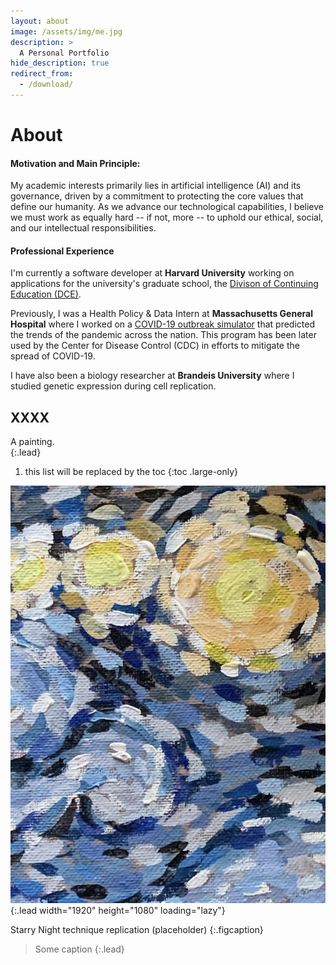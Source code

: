 ```yaml
---
layout: about
image: /assets/img/me.jpg
description: >
  A Personal Portfolio
hide_description: true
redirect_from:
  - /download/
---
```


# About

<!--author-->

#### Motivation and Main Principle: 
  My academic interests primarily lies in artificial intelligence (AI) and its governance, driven by a commitment to protecting the core values that define our humanity. As we advance our technological capabilities, I believe we must work as equally hard -- if not, more -- to uphold our ethical, social, and our intellectual responsibilities.

#### Professional Experience 

I'm currently a software developer at **Harvard University** working on applications for the university's graduate school, the [Divison of Continuing Education (DCE)](https://dce.harvard.edu/). 

Previously, I was a Health Policy & Data Intern at **Massachusetts General Hospital** where I worked on a [COVID-19 outbreak simulator](https://www.covid19sim.org/) that predicted the trends of the pandemic across the nation. This program has been later used by the Center for Disease Control (CDC) in efforts to mitigate the spread of COVID-19.

I have also been a biology researcher at **Brandeis University** where I studied genetic expression during cell replication. 

## XXXX

A painting.  
{:.lead}

1. this list will be replaced by the toc
{:toc .large-only}

![Screenshot](/assets/img/personal.jpg){:.lead width="1920" height="1080" loading="lazy"}

Starry Night technique replication (placeholder)
{:.figcaption}


> Some caption
{:.lead}

<!-- Code blocks can have a filename and a caption.
{:.figcaption} -->
